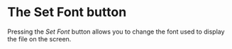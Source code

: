 # The Set Font button

Pressing the _Set Font_ button allows you to change the font used to
display the file on the screen.
